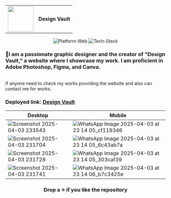 <table>
  <tr>
    <td><img src="https://github.com/user-attachments/assets/a325de80-4158-4d4f-925c-59231e58ef8c" width="80" height="80"></td>
    <td><strong>Design Vault</strong></td>
  </tr>
</table>

<p align="center">
	<img src="https://img.shields.io/badge/Platform-Web%2C%20Mobile-brightgreen" alt="Platform-Web">
    <img src="https://img.shields.io/badge/Tech%20Stack-HTML%2C%20CSS%2C%20Javascript%2C%20Emailjs-9cf" alt="Tech-Stack">
</p>


### 🎨I am a passionate graphic designer and the creator of "Design Vault," a website where I showcase my work. I am proficient in Adobe Photoshop, Figma, and Canva.

<br>If anyone need to check my works providing the website and also can contact me for works.

### Deployed link: [Design Vault](https://design-vault-hari2k4.vercel.app/)
| Desktop | Mobile |
|--|--|
|![Screenshot 2025-04-03 233543](https://github.com/user-attachments/assets/768dffe7-0039-415b-a7c2-76ae7566124d) | ![WhatsApp Image 2025-04-03 at 23 14 05_cf119346](https://github.com/user-attachments/assets/a6c99044-bbc1-4b50-9635-b4774310a39a) |
| ![Screenshot 2025-04-03 231704](https://github.com/user-attachments/assets/2656448d-1c2a-49cd-aa10-3e6cb3efe29d) | ![WhatsApp Image 2025-04-03 at 23 14 05_6c43ab7a](https://github.com/user-attachments/assets/78978ed5-d943-4b96-a837-29d1a0e0790f) |
| ![Screenshot 2025-04-03 231728](https://github.com/user-attachments/assets/e85272c4-47d0-4a40-947b-6072f2763ba0) | ![WhatsApp Image 2025-04-03 at 23 14 05_303caf39](https://github.com/user-attachments/assets/1617ac8f-5d58-46fc-b52e-ad1a8d0f24e0) |
| ![Screenshot 2025-04-03 231741](https://github.com/user-attachments/assets/b770152b-1024-4245-84c4-c66e78c950bd) | ![WhatsApp Image 2025-04-03 at 23 14 06_b7c3425e](https://github.com/user-attachments/assets/0399113a-7d87-4d59-9845-5ee43cffc79f) |


### <div align="center"> Drop a ⭐ if you like the repository</div>
